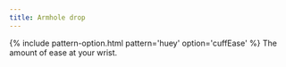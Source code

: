 ```yaml
---
title: Armhole drop
---
```


{% include pattern-option.html pattern='huey' option='cuffEase' %} The amount of ease at your wrist.